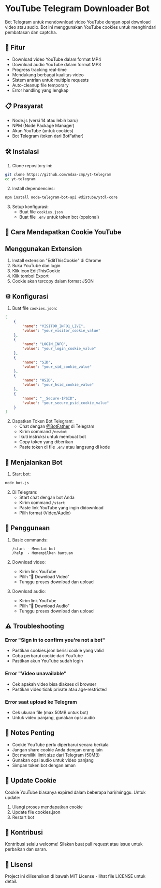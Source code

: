 # YouTube Telegram Downloader Bot

Bot Telegram untuk mendownload video YouTube dengan opsi download video atau audio. Bot ini menggunakan YouTube cookies untuk menghindari pembatasan dan captcha.

## 🚀 Fitur

- Download video YouTube dalam format MP4
- Download audio YouTube dalam format MP3
- Progress tracking real-time
- Mendukung berbagai kualitas video
- Sistem antrian untuk multiple requests
- Auto-cleanup file temporary
- Error handling yang lengkap

## 📋 Prasyarat

- Node.js (versi 14 atau lebih baru)
- NPM (Node Package Manager)
- Akun YouTube (untuk cookies)
- Bot Telegram (token dari BotFather)

## 🛠️ Instalasi

1. Clone repository ini:
```bash
git clone https://github.com/ndaa-cmp/yt-telegram
cd yt-telegram
```

2. Install dependencies:
```bash
npm install node-telegram-bot-api @distube/ytdl-core
```

3. Setup konfigurasi:
   - Buat file `cookies.json`
   - Buat file `.env` untuk token bot (opsional)

## 🍪 Cara Mendapatkan Cookie YouTube
## Menggunakan Extension
1. Install extension "EditThisCookie" di Chrome
2. Buka YouTube dan login
3. Klik icon EditThisCookie
4. Klik tombol Export
5. Cookie akan tercopy dalam format JSON

## ⚙️ Konfigurasi

1. Buat file `cookies.json`:
```json
[
    {
        "name": "VISITOR_INFO1_LIVE",
        "value": "your_visitor_cookie_value"
    },
    {
        "name": "LOGIN_INFO",
        "value": "your_login_cookie_value"
    },
    {
        "name": "SID",
        "value": "your_sid_cookie_value"
    },
    {
        "name": "HSID",
        "value": "your_hsid_cookie_value"
    },
    {
        "name": "__Secure-1PSID",
        "value": "your_secure_psid_cookie_value"
    }
]
```

2. Dapatkan Token Bot Telegram:
   - Chat dengan [@BotFather](https://t.me/botfather) di Telegram
   - Kirim command `/newbot`
   - Ikuti instruksi untuk membuat bot
   - Copy token yang diberikan
   - Paste token di file `.env` atau langsung di kode

## 🚀 Menjalankan Bot

1. Start bot:
```bash
node bot.js
```

2. Di Telegram:
   - Start chat dengan bot Anda
   - Kirim command `/start`
   - Paste link YouTube yang ingin didownload
   - Pilih format (Video/Audio)

## 📝 Penggunaan

1. Basic commands:
   ```
   /start - Memulai bot
   /help  - Menampilkan bantuan
   ```

2. Download video:
   - Kirim link YouTube
   - Pilih "🎥 Download Video"
   - Tunggu proses download dan upload

3. Download audio:
   - Kirim link YouTube
   - Pilih "🎵 Download Audio"
   - Tunggu proses download dan upload

## ⚠️ Troubleshooting

### Error "Sign in to confirm you're not a bot"
- Pastikan cookies.json berisi cookie yang valid
- Coba perbarui cookie dari YouTube
- Pastikan akun YouTube sudah login

### Error "Video unavailable"
- Cek apakah video bisa diakses di browser
- Pastikan video tidak private atau age-restricted

### Error saat upload ke Telegram
- Cek ukuran file (max 50MB untuk bot)
- Untuk video panjang, gunakan opsi audio

## 📌 Notes Penting

- Cookie YouTube perlu diperbarui secara berkala
- Jangan share cookie Anda dengan orang lain
- Bot memiliki limit size dari Telegram (50MB)
- Gunakan opsi audio untuk video panjang
- Simpan token bot dengan aman

## 🔄 Update Cookie

Cookie YouTube biasanya expired dalam beberapa hari/minggu. Untuk update:
1. Ulangi proses mendapatkan cookie
2. Update file cookies.json
3. Restart bot

## 👥 Kontribusi

Kontribusi selalu welcome! Silakan buat pull request atau issue untuk perbaikan dan saran.

## 📄 Lisensi

Project ini dilisensikan di bawah MIT License - lihat file LICENSE untuk detail.